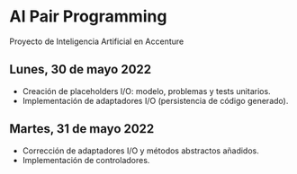 # AI Pair Programming

Proyecto de Inteligencia Artificial en Accenture

## Lunes, 30 de mayo 2022

- Creación de placeholders I/O: modelo, problemas y tests unitarios.
- Implementación de adaptadores I/O (persistencia de código generado).

## Martes, 31 de mayo 2022

- Corrección de adaptadores I/O y métodos abstractos añadidos.
- Implementación de controladores.